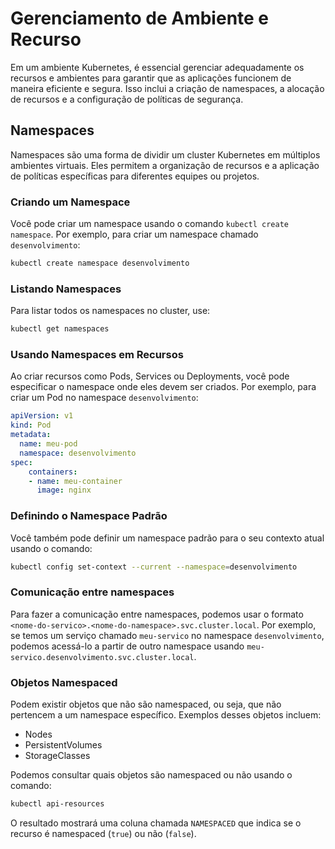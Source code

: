 # Gerenciamento de Ambiente e Recurso
Em um ambiente Kubernetes, é essencial gerenciar adequadamente os recursos e ambientes para garantir que as aplicações funcionem de maneira eficiente e segura. Isso inclui a criação de namespaces, a alocação de recursos e a configuração de políticas de segurança.

## Namespaces
Namespaces são uma forma de dividir um cluster Kubernetes em múltiplos ambientes virtuais. Eles permitem a organização de recursos e a aplicação de políticas específicas para diferentes equipes ou projetos.

### Criando um Namespace
Você pode criar um namespace usando o comando `kubectl create namespace`. Por exemplo, para criar um namespace chamado `desenvolvimento`:
```bash
kubectl create namespace desenvolvimento
```

### Listando Namespaces
Para listar todos os namespaces no cluster, use:
```bash
kubectl get namespaces  
```
### Usando Namespaces em Recursos
Ao criar recursos como Pods, Services ou Deployments, você pode especificar o namespace onde eles devem ser criados. Por exemplo, para criar um Pod no namespace `desenvolvimento`:
```yaml
apiVersion: v1
kind: Pod
metadata:
  name: meu-pod     
  namespace: desenvolvimento
spec:
    containers:
    - name: meu-container
      image: nginx
```
### Definindo o Namespace Padrão
Você também pode definir um namespace padrão para o seu contexto atual usando o comando:
```bash
kubectl config set-context --current --namespace=desenvolvimento
```

### Comunicação entre namespaces

Para fazer a comunicação entre namespaces, podemos usar o formato `<nome-do-servico>.<nome-do-namespace>.svc.cluster.local`. Por exemplo, se temos um serviço chamado `meu-servico` no namespace `desenvolvimento`, podemos acessá-lo a partir de outro namespace usando `meu-servico.desenvolvimento.svc.cluster.local`.

### Objetos Namespaced

Podem existir objetos que não são namespaced, ou seja, que não pertencem a um namespace específico. Exemplos desses objetos incluem:
- Nodes
- PersistentVolumes
- StorageClasses

Podemos consultar quais objetos são namespaced ou não usando o comando:
```bash
kubectl api-resources
```
O resultado mostrará uma coluna chamada `NAMESPACED` que indica se o recurso é namespaced (`true`) ou não (`false`).






